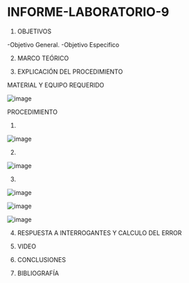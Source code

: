 # INFORME-LABORATORIO-9

1. OBJETIVOS

  -Objetivo General.
  -Objetivo Especifico 
  
2. MARCO TEÓRICO 

3. EXPLICACIÓN DEL PROCEDIMIENTO

MATERIAL Y EQUIPO REQUERIDO

![image](https://user-images.githubusercontent.com/93899720/154992439-c282cfaa-9233-4f12-ad52-fbace5569c26.png)

PROCEDIMIENTO

1.

![image](https://user-images.githubusercontent.com/93899720/155045799-058f3f69-765f-4b33-ba23-d84e2c37a9d5.png)

2.

![image](https://user-images.githubusercontent.com/93899720/155039129-867f473c-c682-4a22-8e98-44c58ea68941.png)

3.

![image](https://user-images.githubusercontent.com/93899720/155045378-9c3cefe3-a4ec-4595-947a-ac382530ef09.png)

![image](https://user-images.githubusercontent.com/93899720/155045399-94cdec65-27d8-47e3-95c0-792ae481442c.png)

![image](https://user-images.githubusercontent.com/93899720/155045425-8eccfd10-1276-4ea9-8dfc-fb53563f0a80.png)


4. RESPUESTA A INTERROGANTES Y CALCULO DEL ERROR


5. VIDEO


6. CONCLUSIONES


7. BIBLIOGRAFÍA



